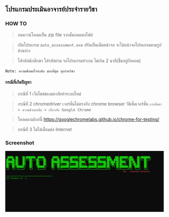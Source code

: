 ## โปรแกรมประเมินอาจารย์ประจำรายวิชา
### HOW TO
> กดดาวน์โหลดเป็น zip file จากนั้นกดแตกไฟล์

> เปิดโปรแกรม `auto_assessment.exe` ปรับเป็นเต็มหน้าจอ จะได้หน้าจอโปรแกรมตามรูปด้านล่าง

> ใส่รหัสนักศึกษา ใส่รหัสผ่าน รอโปรแกรมทำงาน ไม่เกิน 2 นาที(ขึ้นอยู่กับคอม)  

<code>Note: ความพึงพอใจระดับ มากที่สุด ทุกรายวิชา</code>

#### กรณีที่เกิดปัญหา
> กรณีที่ 1  เว็บไชต์ของมหาลัยทำระบบใหม่

> กรณีที่ 2 chromedriver เวอร์ชั่นไม่ตรงกับ chrome browser วิธีเช็คเวอร์ชั่น  `การตั้งค่า > ความช่วยเหลือ > เกี่ยวกับ Google Chrome`

>  โหลดตามลิงก์นี้ https://googlechromelabs.github.io/chrome-for-testing/

> กรณีที่ 3 ไม่ได้เชื่อมต่อ  Internet

### Screenshot
<img src="https://github.com/code555man/auto-assessment/blob/main/Screenshot.png" width="" height="">
